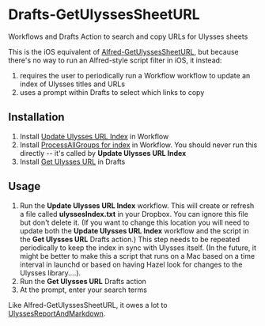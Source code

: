 # Drafts-GetUlyssesSheetURL
Workflows and Drafts Action to search and copy URLs for Ulysses sheets

This is the iOS equivalent of [Alfred-GetUlyssesSheetURL](https://github.com/derickfay/Alfred-GetUlyssesSheetURL), but because there's no way to run an Alfred-style script filter in iOS, it instead:
1. requires the user to periodically run a Workflow workflow to update an index of Ulysses titles and URLs
2. uses a prompt within Drafts to select which links to copy

## Installation
1. Install [Update Ulysses URL Index](https://workflow.is/workflows/59cbeb1056ee490da6f356098168759d) in Workflow
2. Install [ProcessAllGroups for index](https://workflow.is/workflows/4ea1a8ee9cfa47c4b8d51ab07bdb95da) in Workflow.  You should never run this directly -- it's called by **Update Ulysses URL Index**
3. Install [Get Ulysses URL](https://actions.getdrafts.com/a/1Mj) in Drafts

## Usage

1. Run the **Update Ulysses URL Index** workflow.  This will create or refresh a file called **ulyssesIndex.txt** in your Dropbox.  You can ignore this file but don't delete it.  (If you want to change this location you will need to update both the **Update Ulysses URL Index** workflow and the script in the **Get Ulysses URL** Drafts action.)  This step needs to be repeated periodically to keep the index in sync with Ulysses itself.  (In the future, it might be better to make this a script that runs on a Mac based on a time interval in launchd or based on having Hazel look for changes to the Ulysses library....).
2. Run the **Get Ulysses URL** Drafts action
3. At the prompt, enter your search terms




Like Alfred-GetUlyssesSheetURL, it owes a lot to [UlyssesReportAndMarkdown](https://github.com/rovest/UlyssesReportAndMarkdown).

